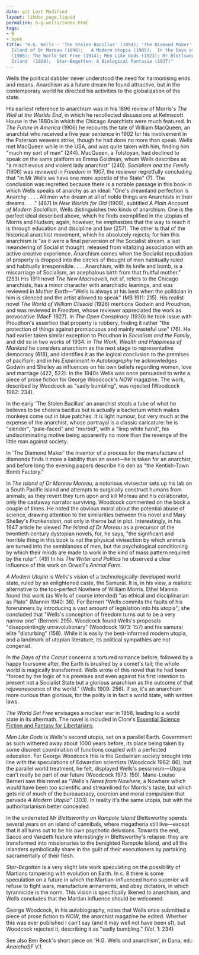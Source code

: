 ```yaml
---
date: git Last Modified
layout: libdoc_page.liquid
permalink: h-g-wells/index.html
tags:
- W
- book
title: "H.G. Wells - 'The Stolen Bacillus' (1894); 'The Diamond Maker'  (1895);   The
  Island of Dr Moreau (1896);   A Modern Utopia (1905);  In the Days of the Comet
  (1906); The World Set Free (1914); Men Like Gods (1923); Mr Blettsworthy on Rampole
  Island  (1928);  Star-Begotten: A Biological Fantasia (1937)"
---
```


Wells the political dabbler never understood the need for harmonising ends and means. Anarchism as a future dream he found attractive, but in the contemporary world he directed his activities to the globalization of the state.

His earliest reference to anarchism was in his 1896 review of Morris's  _The Well at the Worlds End_, in which he recollected discussions at Kelmscott House in the 1880s in which the Chicago Anarchists were much featured. In _The Future in America_ (1906) he recounts the tale of William MacQueen, an anarchist who received a five year sentence in 1902 for his involvement in the Paterson weavers strike, though he had done no more than speak. Wells met MacQueen while in the USA, and was quite taken with him, finding him  "much my sort of man" (244). MacQueen, a Tolstoyan, had declined to speak on the same platform as Emma Goldman, whom Wells describes as  "a mischievous and violent lady anarchist"  (240). _Socialism and the Family_ (1906) was reviewed in _Freedom_ in 1907, the reviewer regretfully concluding that  "in Mr Wells we have one more apostle of the State" (7). The conclusion was regretted because there is a notable passage in this book in which Wells speaks of anarchy as an ideal:  "One's dreamland perfection is Anarchy . . . . All men who dream at all of noble things are Anarchists in their dreams. . . ." (467) In _New Worlds for Old_ (1909), subtitled _A Plain Account of Modern Socialism_, Wells distinguishes two kinds of anarchism. One is the perfect ideal described above, which he finds exemplified in the utopias of Morris and Hudson; again, however, he emphasizes that the way to reach it is through education and discipline and law (257). The other is that of the historical anarchist movement, which he absolutely rejects; for him this anarchism is  "as it were a final perversion of the Socialist stream, a last meandering of Socialist thought, released from vitalizing association with an active creative experience. Anarchism comes when the Socialist repudiation of property is dropped into the circles of thought of men habitually ruled and habitually irresponsible. . . . Anarchism, with its knife and bomb, is a miscarriage of Socialism, an acephalous birth from that fruitful mother." (253) His 1911 novel _The New Machiavelli_, not sf, refers to the Chicago anarchists, has a minor character with anarchistic leanings, and was reviewed in _Mother Earth_—"Wells is always at his best when the politician in him is silenced and the artist allowed to speak" (MB 1911: 215). His realist novel _The World of William Clissold_ (1926) mentions Godwin and Proudhon, and was reviewed in _Freedom_, whose reviewer appreciated the work as provocative (MacF 1927). In _The Open Conspiracy_ (1930) he took issue with Proudhon's assertion that property is robbery, finding it rather  "the protection of things against promiscuous and mainly wasteful use" (76). He had earlier taken similar exception to Proudhon in _Socialism and the Family_, and did so in two works of 1934: in _The Work, Wealth and Happiness of Mankind_ he considers anarchism as the next stage to representative democracy (618), and identifies it as the logical conclusion to the premises of pacifism; and in his _Experiment in Autobiography_ he acknowledges Godwin and Shelley as influences on his own beliefs regarding women, love and marriage (422, 522). In the 1940s Wells was once persuaded to write a piece of prose fiction for George Woodcock's _NOW_ magazine. The work, described by Woodcock as "sadly bumbling", was rejected (Woodcock 1982: 234).

In the early 'The Stolen Bacillus' an anarchist steals a tube of what he believes to be cholera bacillus but is actually a bacterium which makes monkeys come out in blue patches. It is light humour, but very much at the expense of the anarchist, whose portrayal is a classic caricature:  he is "slender", "pale-faced" and "morbid", with a "limp white hand", his  undiscriminating motive being apparently no more than the revenge of the little  man against society.

In 'The Diamond Maker' the inventor of a process for the manufacture of diamonds finds it more a liability than an asset—he is taken for an anarchist, and before long the evening papers describe his den as  "the Kentish-Town Bomb Factory."

In _The Island of Dr Moreau Moreau_, a  notorious vivisector sets up his lab on a South Pacific island and attempts to  surgically construct humans from animals; as they revert they turn upon and kill  Moreau and his collaborator, only the castaway narrator surviving. Woodcock  commented on the book a couple of times. He noted the obvious moral about the  potential abuse of science, drawing attention to the similarities between this  novel and Mary Shelley's _Frankenstein_, not only in theme but in plot.  Interestingly, in his 1947 article he viewed _The Island of Dr Moreau_ as a  precursor of the twentieth century dystopian novels, for, he says, "the  significant and horrible thing in this book is not the physical vivisection by  which animals are turned into the semblances of men, but the psychological  conditioning by which their minds are made to work in the kind of mass pattern  required by the ruler". (49) In his _The Writer and Politics_ he observed a clear influence of this work on Orwell's _Animal Farm_.

_A Modern Utopia_ is Wells's vision of a technologically-developed world state, ruled by an enlightened caste, the Samurai. It is, in his view, a realistic alternative to the too-perfect Nowhere of William Morris. Ethel Mannin found this work (as Wells of course intended)  "as ethical and disciplinarian as Plato" (Mannin 1940: 38). For Berneri "Wells  commits the faults of his forerunners by introducing a vast amount of  legislation into his utopia"; she concluded that "Wells's conception of freedom turns out to be a very narrow one" (Berneri: 295). Woodcock found Wells's proposals  "disappointingly unrevolutionary" (Woodcock 1973: 157) and his samurai elite "disturbing" (158).  While it is easily the best-informed modern utopia, and a landmark of utopian literature, its political sympathies are not congenial.

_In the Days of the Comet_ concerns a tortured romance before, followed by a happy foursome after, the Earth is brushed by a comet's tail; the whole world is magically transformed. Wells wrote of this novel that he had been  "forced by the logic of his premises and even against his first intention to present not a Socialist State but a glorious anarchism as the outcome of that rejuvenescence of the world." (Wells 1909: 256). If so, it's an anarchism more curious than glorious, for the polity is in fact a world state, with written laws.

_The World Set Free_ envisages a nuclear war in 1958, leading to a world state in its aftermath. The novel is included in Clore's <a href="https://www.nolanchart.com/article4700-essential-science-fiction-and-fantasy-for-libertarians-html">Essential Science Fiction and Fantasy for Libertarians</a>.

_Men Like Gods_ is Wells's second utopia, set on a parallel Earth. Government as such withered away about 1000 years before, its place being taken by some discreet coordination of functions coupled with a perfected education. For George Woodcock this is the Godwinian society brought into line with the speculations of Edwardian scientists (Woodcock 1962: 86); but the parallel world treatment, he felt, displayed Wells's pessimism—Utopia can't really be part of our future (Woodcock 1973: 159). Marie-Louise Berneri saw this novel as  "Wells's _News from Nowhere_, a Nowhere which would have been too scientific and streamlined for Morris's taste, but which gets rid of much of the bureaucracy, coercion and moral compulsion that pervade _A Modern Utopia_" (303). In reality it's the same utopia, but with the authoritarianism better concealed.

In the underrated _Mr Blettsworthy on Rampole Island_ Blettsworthy spends several years on an island of cannibals, where megatheria still live—except that it all turns out to be his own psychotic delusions. Towards the end, Sacco and Vanzetti feature interestingly in Blettsworthy's relapse: they are transformed into missionaries to the benighted Rampole Island, and all the islanders symbolically share in the guilt of their executioners by partaking sacramentally of their flesh.

_Star-Begotten_ is a very slight late work speculating on the possibility of Martians tampering with evolution on Earth. In c. 8 there is some speculation on a future in which the Martian-influenced homo superior will refuse to fight wars, manufacture armaments, and obey dictators, in which tyrannicide is the norm. This vision is specifically likened to anarchism, and Wells concludes that the Martian influence should be welcomed.

George Woodcock, in his autobiography, notes that Wells once submitted a piece of prose fiction to _NOW_, the anarchist magazine he edited. Whether this was ever published I can't say (and it may well not have been sf), but Woodcock rejected it, describing it as "sadly bumbling." (Vol. 1: 234)

See also Ben Beck's short piece on 'H.G. Wells and  anarchism', in Dana, ed.: _AnarchoSF V.1_.